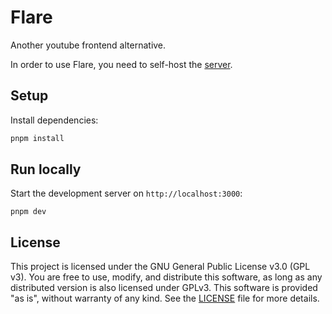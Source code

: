 # Flare

Another youtube frontend alternative.

In order to use Flare, you need to self-host the [server](https://github.com/gueriboutmathieu/flare_server.git).

## Setup
Install dependencies:
```bash
pnpm install
```

## Run locally
Start the development server on `http://localhost:3000`:
```shell
pnpm dev
```

## License
This project is licensed under the GNU General Public License v3.0 (GPL v3).
You are free to use, modify, and distribute this software, as long as any distributed version is also licensed under GPLv3.
This software is provided "as is", without warranty of any kind.
See the [LICENSE](LICENSE) file for more details.